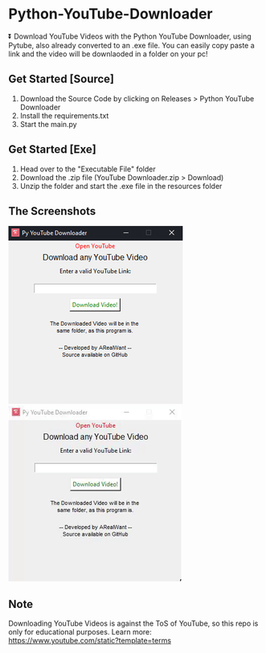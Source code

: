 # Python-YouTube-Downloader
⏬ Download YouTube Videos with the Python YouTube Downloader, using Pytube, also already converted to an .exe file.
You can easily copy paste a link and the video will be downlaoded in a folder on your pc!

## Get Started [Source]
1. Download the Source Code by clicking on Releases > Python YouTube Downloader
2. Install the requirements.txt
3. Start the main.py

## Get Started [Exe]
1. Head over to the "Executable File" folder
2. Download the .zip file (YouTube Downloader.zip > Download)
3. Unzip the folder and start the .exe file in the resources folder

## The Screenshots

![](Pictures/App.png)
![](Pictures/App.gif)

## Note
Downloading YouTube Videos is against the ToS of YouTube, so this repo is only for educational purposes.
Learn more: https://www.youtube.com/static?template=terms
